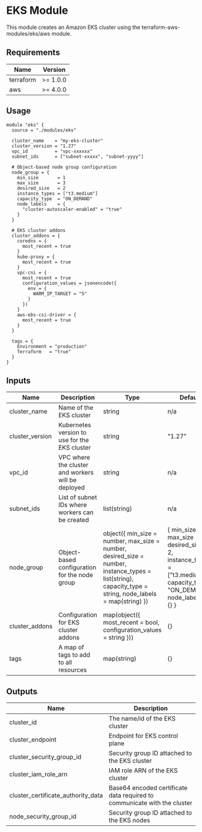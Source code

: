 # EKS Module

This module creates an Amazon EKS cluster using the terraform-aws-modules/eks/aws module.

## Requirements

| Name | Version |
|------|---------|
| terraform | >= 1.0.0 |
| aws | >= 4.0.0 |

## Usage

```hcl
module "eks" {
  source = "./modules/eks"

  cluster_name    = "my-eks-cluster"
  cluster_version = "1.27"
  vpc_id          = "vpc-xxxxxx"
  subnet_ids      = ["subnet-xxxxx", "subnet-yyyy"]

  # Object-based node group configuration
  node_group = {
    min_size       = 1
    max_size       = 3
    desired_size   = 2
    instance_types = ["t3.medium"]
    capacity_type  = "ON_DEMAND"
    node_labels    = {
      "cluster-autoscaler-enabled" = "true"
    }
  }

  # EKS cluster addons
  cluster_addons = {
    coredns = {
      most_recent = true
    }
    kube-proxy = {
      most_recent = true
    }
    vpc-cni = {
      most_recent = true
      configuration_values = jsonencode({
        env = {
          WARM_IP_TARGET = "5"
        }
      })
    }
    aws-ebs-csi-driver = {
      most_recent = true
    }
  }

  tags = {
    Environment = "production"
    Terraform   = "true"
  }
}
```

## Inputs

| Name | Description | Type | Default | Required |
|------|-------------|------|---------|:--------:|
| cluster_name | Name of the EKS cluster | string | n/a | yes |
| cluster_version | Kubernetes version to use for the EKS cluster | string | "1.27" | no |
| vpc_id | VPC where the cluster and workers will be deployed | string | n/a | yes |
| subnet_ids | List of subnet IDs where workers can be created | list(string) | n/a | yes |
| node_group | Object-based configuration for the node group | object({ min_size = number, max_size = number, desired_size = number, instance_types = list(string), capacity_type = string, node_labels = map(string) }) | { min_size = 1, max_size = 3, desired_size = 2, instance_types = ["t3.medium"], capacity_type = "ON_DEMAND", node_labels = {} } | no |
| cluster_addons | Configuration for EKS cluster addons | map(object({ most_recent = bool, configuration_values = string })) | {} | no |
| tags | A map of tags to add to all resources | map(string) | {} | no |

## Outputs

| Name | Description |
|------|-------------|
| cluster_id | The name/id of the EKS cluster |
| cluster_endpoint | Endpoint for EKS control plane |
| cluster_security_group_id | Security group ID attached to the EKS cluster |
| cluster_iam_role_arn | IAM role ARN of the EKS cluster |
| cluster_certificate_authority_data | Base64 encoded certificate data required to communicate with the cluster |
| node_security_group_id | Security group ID attached to the EKS nodes |